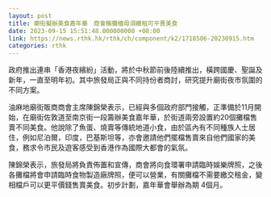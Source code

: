 ```yaml
---
layout: post
title: 廟街擬辦美食嘉年華　商會稱攤檔毋須繳租可平賣美食
date: 2023-09-15 15:51:48.000000000 +08:00
link: https://news.rthk.hk/rthk/ch/component/k2/1718506-20230915.htm
categories: rthk
---
```


政府推出連串「香港夜繽紛」活動，將於中秋節前後陸續推出，橫跨國慶、聖誕及新年，一直至明年初。其中旅發局正與不同持份者商討，研究提升廟街夜市氛圍的不同方案。

油麻地廟街販商商會主席陳錦榮表示，已經與多個政府部門接觸，正準備於11月開始，在廟街佐敦道至南京街一段籌辦美食嘉年華，於街道兩旁設置約20個攤檔售賣不同美食。他說除了魚蛋、燒賣等傳統地道小食，由於區內有不同種族人士居住，例如尼泊爾，印度，巴基斯坦等，亦會邀請他們擺檔售賣來自他們國家的美食，務求令市民及遊客感受到香港作為國際大都會的氣氛。

陳錦榮表示，旅發局將負責佈置和宣傳，商會將向食環署申請臨時娛樂牌照，之後各攤檔將會申請臨時食物製造廠牌照，便可以營業，有關攤檔不需要繳交租金，變相檔戶可以更平價錢售賣美食。初步計劃，嘉年華會舉辦為期 4個月。

